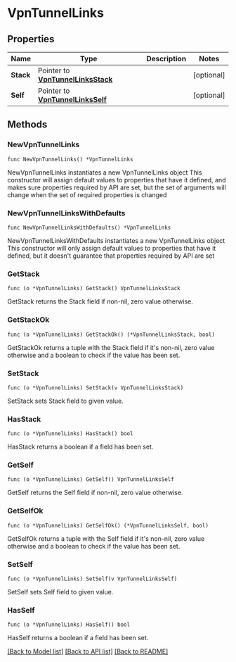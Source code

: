 # VpnTunnelLinks

## Properties

Name | Type | Description | Notes
------------ | ------------- | ------------- | -------------
**Stack** | Pointer to [**VpnTunnelLinksStack**](VpnTunnelLinksStack.md) |  | [optional] 
**Self** | Pointer to [**VpnTunnelLinksSelf**](VpnTunnelLinksSelf.md) |  | [optional] 

## Methods

### NewVpnTunnelLinks

`func NewVpnTunnelLinks() *VpnTunnelLinks`

NewVpnTunnelLinks instantiates a new VpnTunnelLinks object
This constructor will assign default values to properties that have it defined,
and makes sure properties required by API are set, but the set of arguments
will change when the set of required properties is changed

### NewVpnTunnelLinksWithDefaults

`func NewVpnTunnelLinksWithDefaults() *VpnTunnelLinks`

NewVpnTunnelLinksWithDefaults instantiates a new VpnTunnelLinks object
This constructor will only assign default values to properties that have it defined,
but it doesn't guarantee that properties required by API are set

### GetStack

`func (o *VpnTunnelLinks) GetStack() VpnTunnelLinksStack`

GetStack returns the Stack field if non-nil, zero value otherwise.

### GetStackOk

`func (o *VpnTunnelLinks) GetStackOk() (*VpnTunnelLinksStack, bool)`

GetStackOk returns a tuple with the Stack field if it's non-nil, zero value otherwise
and a boolean to check if the value has been set.

### SetStack

`func (o *VpnTunnelLinks) SetStack(v VpnTunnelLinksStack)`

SetStack sets Stack field to given value.

### HasStack

`func (o *VpnTunnelLinks) HasStack() bool`

HasStack returns a boolean if a field has been set.

### GetSelf

`func (o *VpnTunnelLinks) GetSelf() VpnTunnelLinksSelf`

GetSelf returns the Self field if non-nil, zero value otherwise.

### GetSelfOk

`func (o *VpnTunnelLinks) GetSelfOk() (*VpnTunnelLinksSelf, bool)`

GetSelfOk returns a tuple with the Self field if it's non-nil, zero value otherwise
and a boolean to check if the value has been set.

### SetSelf

`func (o *VpnTunnelLinks) SetSelf(v VpnTunnelLinksSelf)`

SetSelf sets Self field to given value.

### HasSelf

`func (o *VpnTunnelLinks) HasSelf() bool`

HasSelf returns a boolean if a field has been set.


[[Back to Model list]](../README.md#documentation-for-models) [[Back to API list]](../README.md#documentation-for-api-endpoints) [[Back to README]](../README.md)



